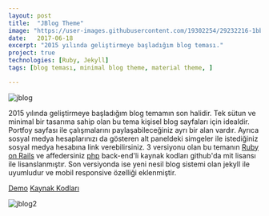```yaml
---
layout: post
title:  "JBlog Theme"
image: "https://user-images.githubusercontent.com/19302254/29232216-1bbb6d38-7ef3-11e7-9768-d4de71430f42.png"
date:   2017-06-18
excerpt: "2015 yılında geliştirmeye başladığım blog teması."
project: true
technologies: [Ruby, Jekyll]
tags: [blog teması, minimal blog theme, material theme, ]

---
```

![jblog](https://user-images.githubusercontent.com/19302254/29232216-1bbb6d38-7ef3-11e7-9768-d4de71430f42.png)

2015 yılında geliştirmeye başladığım blog temamın son halidir. Tek sütun ve minimal bir tasarıma sahip olan bu tema kişisel blog sayfaları için idealdir. Portfoy sayfası ile çalışmalarını paylaşabileceğiniz ayrı bir alan vardır. Ayrıca sosyal medya hesaplarınızı da gösteren alt paneldeki simgeler ile istediğiniz sosyal medya hesabına link verebilirsiniz. 3 versiyonu olan bu temanın  [Ruby on Rails](https://github.com/alperenbozkurt/RBlog)  ve affedersiniz [php](https://github.com/alperenbozkurt/Ablog) back-end'li kaynak kodları  github'da mit lisansı ile lisanslanmıştır. Son versiyonda ise yeni nesil blog sistemi olan jekyll ile uyumludur ve mobil responsive özelliği eklenmiştir.


<div markdown="0"><a href="http://alperenbozkurt.net/JBlog/" class="btn btn-info">Demo</a>  <a href="https://github.com/alperenbozkurt/JBlog/" class="btn btn-info">Kaynak Kodları</a></div>

![jblog2](https://user-images.githubusercontent.com/19302254/29232319-b70a2efa-7ef3-11e7-8da2-eb929d4ede6e.png)
